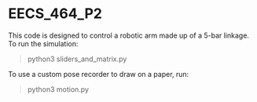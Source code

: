 # EECS_464_P2

This code is designed to control a robotic arm made up of a 5-bar linkage. To run the simulation:

> python3 sliders_and_matrix.py

To use a custom pose recorder to draw on a paper, run:

> python3 motion.py
